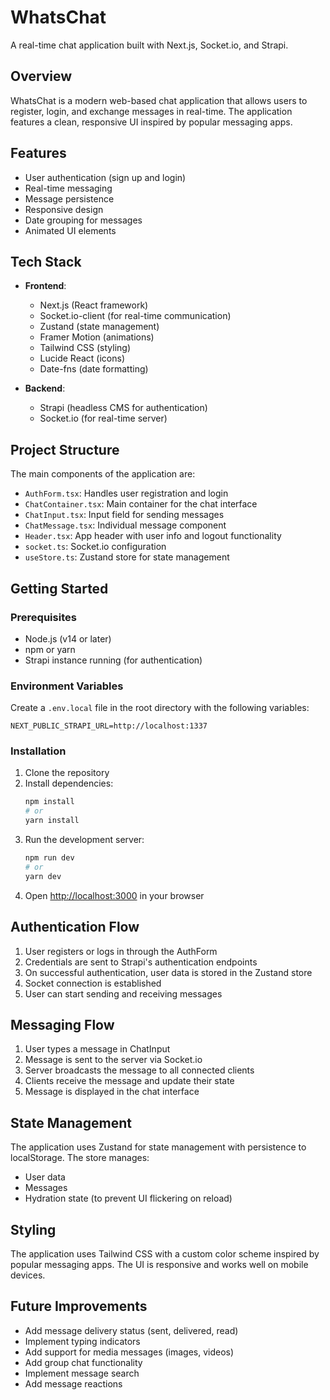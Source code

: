 # WhatsChat

A real-time chat application built with Next.js, Socket.io, and Strapi.

## Overview

WhatsChat is a modern web-based chat application that allows users to register, login, and exchange messages in real-time. The application features a clean, responsive UI inspired by popular messaging apps.

## Features

- User authentication (sign up and login)
- Real-time messaging
- Message persistence
- Responsive design
- Date grouping for messages
- Animated UI elements

## Tech Stack

- **Frontend**:
  - Next.js (React framework)
  - Socket.io-client (for real-time communication)
  - Zustand (state management)
  - Framer Motion (animations)
  - Tailwind CSS (styling)
  - Lucide React (icons)
  - Date-fns (date formatting)

- **Backend**:
  - Strapi (headless CMS for authentication)
  - Socket.io (for real-time server)

## Project Structure

The main components of the application are:

- `AuthForm.tsx`: Handles user registration and login
- `ChatContainer.tsx`: Main container for the chat interface
- `ChatInput.tsx`: Input field for sending messages
- `ChatMessage.tsx`: Individual message component
- `Header.tsx`: App header with user info and logout functionality
- `socket.ts`: Socket.io configuration
- `useStore.ts`: Zustand store for state management

## Getting Started

### Prerequisites

- Node.js (v14 or later)
- npm or yarn
- Strapi instance running (for authentication)

### Environment Variables

Create a `.env.local` file in the root directory with the following variables:

```
NEXT_PUBLIC_STRAPI_URL=http://localhost:1337
```

### Installation

1. Clone the repository
2. Install dependencies:
   ```bash
   npm install
   # or
   yarn install
   ```
3. Run the development server:
   ```bash
   npm run dev
   # or
   yarn dev
   ```
4. Open [http://localhost:3000](http://localhost:3000) in your browser

## Authentication Flow

1. User registers or logs in through the AuthForm
2. Credentials are sent to Strapi's authentication endpoints
3. On successful authentication, user data is stored in the Zustand store
4. Socket connection is established
5. User can start sending and receiving messages

## Messaging Flow

1. User types a message in ChatInput
2. Message is sent to the server via Socket.io
3. Server broadcasts the message to all connected clients
4. Clients receive the message and update their state
5. Message is displayed in the chat interface

## State Management

The application uses Zustand for state management with persistence to localStorage. The store manages:

- User data
- Messages
- Hydration state (to prevent UI flickering on reload)

## Styling

The application uses Tailwind CSS with a custom color scheme inspired by popular messaging apps. The UI is responsive and works well on mobile devices.

## Future Improvements

- Add message delivery status (sent, delivered, read)
- Implement typing indicators
- Add support for media messages (images, videos)
- Add group chat functionality
- Implement message search
- Add message reactions
